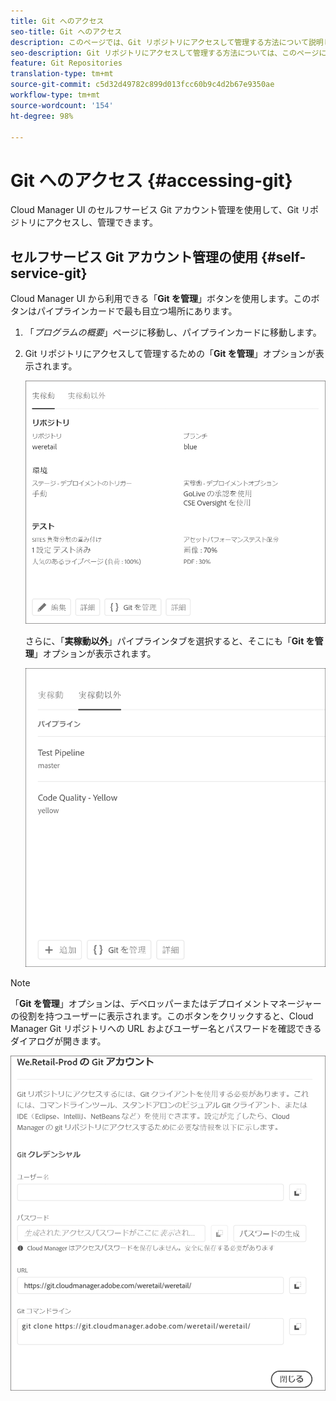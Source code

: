 ```yaml
---
title: Git へのアクセス
seo-title: Git へのアクセス
description: このページでは、Git リポジトリにアクセスして管理する方法について説明します。
seo-description: Git リポジトリにアクセスして管理する方法については、このページに従ってください。
feature: Git Repositories
translation-type: tm+mt
source-git-commit: c5d32d49782c899d013fcc60b9c4d2b67e9350ae
workflow-type: tm+mt
source-wordcount: '154'
ht-degree: 98%

---
```



# Git へのアクセス {#accessing-git}

Cloud Manager UI のセルフサービス Git アカウント管理を使用して、Git リポジトリにアクセスし、管理できます。

## セルフサービス Git アカウント管理の使用 {#self-service-git}

Cloud Manager UI から利用できる「**Git を管理**」ボタンを使用します。このボタンはパイプラインカードで最も目立つ場所にあります。

1. 「*プログラムの概要*」ページに移動し、パイプラインカードに移動します。

1. Git リポジトリにアクセスして管理するための「**Git を管理**」オプションが表示されます。

   ![](assets/manage-git1.png)

   さらに、「**実稼動以外**」パイプラインタブを選択すると、そこにも「**Git を管理**」オプションが表示されます。

   ![](assets/manage-git-new2.png)

>[!NOTE]
>
>「**Git を管理**」オプションは、デベロッパーまたはデプロイメントマネージャーの役割を持つユーザーに表示されます。このボタンをクリックすると、Cloud Manager Git リポジトリへの URL およびユーザー名とパスワードを確認できるダイアログが開きます。

![](assets/manage-git3.png)



